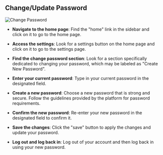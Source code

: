 ## Change/Update Password

![Change Password](/img/docs/change-password.png)

- __Navigate to the home page__: Find the "home" link in the sidebar and click on it to go to the home page.

- __Access the settings__: Look for a settings button on the home page and click on it to go to the settings page.

- __Find the change password section__: Look for a section specifically dedicated to changing your password, which may be labeled as "Create New Password".

- __Enter your current password__: Type in your current password in the designated field.

- __Create a new password__: Choose a new password that is strong and secure. Follow the guidelines provided by the platform for password requirements.

- __Confirm the new password__: Re-enter your new password in the designated field to confirm it.

- __Save the changes__: Click the "save" button to apply the changes and update your password.

- __Log out and log back in__: Log out of your account and then log back in using your new password.
